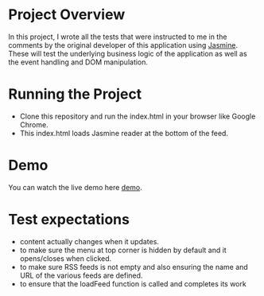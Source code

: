 # Project Overview

In this project, I wrote all the tests that were instructed to me in the comments by the original developer of this application using [Jasmine](http://jasmine.github.io/). These will test the underlying business logic of the application as well as the event handling and DOM manipulation.

# Running the Project

* Clone this repository and run the index.html in your browser like Google Chrome.
* This index.html loads Jasmine reader at the bottom of the feed.

# Demo

 You can watch the live demo here [demo]().

# Test expectations

* content actually changes when it updates.
* to make sure the menu at top corner is hidden by default and it opens/closes when clicked.
* to make sure RSS feeds is not empty and also ensuring the name and URL of the various feeds are defined.
* to ensure that the loadFeed function is called and completes its work
